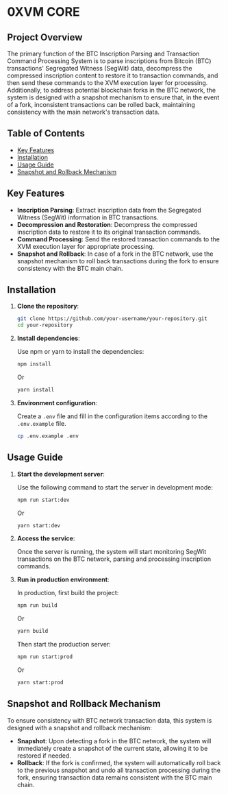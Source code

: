 # 0XVM CORE

## Project Overview

The primary function of the BTC Inscription Parsing and Transaction Command Processing System is to parse inscriptions from Bitcoin (BTC) transactions' Segregated Witness (SegWit) data, decompress the compressed inscription content to restore it to transaction commands, and then send these commands to the XVM execution layer for processing. Additionally, to address potential blockchain forks in the BTC network, the system is designed with a snapshot mechanism to ensure that, in the event of a fork, inconsistent transactions can be rolled back, maintaining consistency with the main network's transaction data.

## Table of Contents

- [Key Features](#key-features)
- [Installation](#installation)
- [Usage Guide](#usage-guide)
- [Snapshot and Rollback Mechanism](#snapshot-and-rollback-mechanism)

## Key Features

- **Inscription Parsing**: Extract inscription data from the Segregated Witness (SegWit) information in BTC transactions.
- **Decompression and Restoration**: Decompress the compressed inscription data to restore it to its original transaction commands.
- **Command Processing**: Send the restored transaction commands to the XVM execution layer for appropriate processing.
- **Snapshot and Rollback**: In case of a fork in the BTC network, use the snapshot mechanism to roll back transactions during the fork to ensure consistency with the BTC main chain.

## Installation

1. **Clone the repository**:

    ```bash
    git clone https://github.com/your-username/your-repository.git
    cd your-repository
    ```

2. **Install dependencies**:

    Use npm or yarn to install the dependencies:

    ```bash
    npm install
    ```

    Or

    ```bash
    yarn install
    ```

3. **Environment configuration**:

    Create a `.env` file and fill in the configuration items according to the `.env.example` file.

    ```bash
    cp .env.example .env
    ```

## Usage Guide

1. **Start the development server**:

    Use the following command to start the server in development mode:

    ```bash
    npm run start:dev
    ```

    Or

    ```bash
    yarn start:dev
    ```

2. **Access the service**:

    Once the server is running, the system will start monitoring SegWit transactions on the BTC network, parsing and processing inscription commands.

3. **Run in production environment**:

    In production, first build the project:

    ```bash
    npm run build
    ```

    Or

    ```bash
    yarn build
    ```

    Then start the production server:

    ```bash
    npm run start:prod
    ```

    Or

    ```bash
    yarn start:prod
    ```

## Snapshot and Rollback Mechanism

To ensure consistency with BTC network transaction data, this system is designed with a snapshot and rollback mechanism:

- **Snapshot**: Upon detecting a fork in the BTC network, the system will immediately create a snapshot of the current state, allowing it to be restored if needed.
- **Rollback**: If the fork is confirmed, the system will automatically roll back to the previous snapshot and undo all transaction processing during the fork, ensuring transaction data remains consistent with the BTC main chain.
